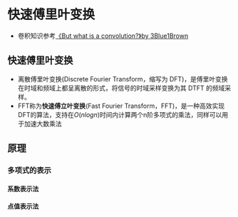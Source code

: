 # 快速傅里叶变换
- 卷积知识参考[《But what is a convolution?》by 3Blue1Brown](https://www.bilibili.com/video/BV1Vd4y1e7pj/?spm_id_from=333.999.0.0&vd_source=6bcd31288437a52ed99fa9c70333f96c)

## 快速傅里叶变换
- 离散傅里叶变换(Discrete Fourier Transform，缩写为 DFT)，是傅里叶变换在时域和频域上都呈离散的形式，将信号的时域采样变换为其 DTFT 的频域采样。
- FFT称为**快速傅立叶变换**(Fast Fourier Transform，FFT)，是一种高效实现DFT的算法，支持在$O(nlogn)$时间内计算两个n阶多项式的乘法，同样可以用于加速大数乘法

## 原理
### 多项式的表示
#### 系数表示法
#### 点值表示法
###